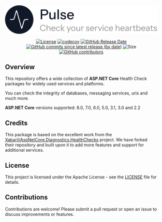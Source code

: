 <p align="center">
    <picture>
        <source media="(prefers-color-scheme: dark)" srcset="https://raw.githubusercontent.com/victor-teles/AspNetCore.Pulse/main/assets/logo-dark.svg">
        <source media="(prefers-color-scheme: light)" srcset="https://raw.githubusercontent.com/victor-teles/AspNetCore.Pulse/main/assets/logo-light.svg">
        <img alt="Check your service heartbeats" src="https://raw.githubusercontent.com/victor-teles/AspNetCore.Pulse/main/assets/logo-light.svg" width="700">
    </picture>
</p>

<div align="center">


[![License](https://img.shields.io/github/license/victor-teles/AspNetCore.Pulse?style=for-the-badge)](LICENSE)
[![codecov](https://img.shields.io/codecov/c/github/victor-teles/AspNetCore.Pulse?branch=main&style=for-the-badge)](https://codecov.io/github/victor-teles/AspNetCore.Pulse?branch=main)
[![GitHub Release Date](https://img.shields.io/github/release-date/victor-teles/AspNetCore.Pulse?label=released&style=for-the-badge)](https://github.com/victor-teles/AspNetCore.Pulse/releases)
[![GitHub commits since latest release (by date)](https://img.shields.io/github/commits-since/victor-teles/AspNetCore.Pulse/latest?label=new+commits&style=for-the-badge)](https://github.com/victor-teles/AspNetCore.Pulse/commits/main)
![Size](https://img.shields.io/github/repo-size/victor-teles/AspNetCore.Pulse?style=for-the-badge)
[![GitHub contributors](https://img.shields.io/github/contributors/victor-teles/AspNetCore.Pulse?style=for-the-badge)](https://github.com/victor-teles/AspNetCore.Pulse/contributors)
</div>

## Overview

This repository offers a wide collection of **ASP.NET Core** Health Check packages for widely used services and platforms.

You can check the integrity of databases, messaging services, uris and much more.

**ASP.NET Core** versions supported: 8.0, 7.0, 6.0, 5.0, 3.1, 3.0 and 2.2

## Credits

This package is based on the excellent work from the [Xabaril/AspNetCore.Diagnostics.HealthChecks](https://github.com/Xabaril/AspNetCore.Diagnostics.HealthChecks) project. We have forked their repository and built upon it to add more features and support for additional services.

## License

This project is licensed under the Apache License - see the [LICENSE](LICENSE) file for details.

## Contributions

Contributions are welcome! Please submit a pull request or open an issue to discuss improvements or features.

